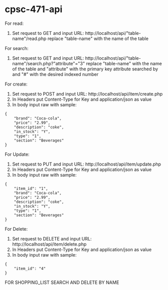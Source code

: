 # cpsc-471-api

For read:
1. Set request to GET and input URL: http://localhost/api/"table-name"/read.php replace "table-name" with the name of the table

For search:
1. Set request to GET and input URL: http://localhost/api/"table-name"/search.php?"attribute"="3" replace "table-name" with the name of the table and "attribute" with
the primary key attribute searched by and "#" with the desired indexed number

For create:
1. Set request to POST and input URL: http://localhost/api/item/create.php
2. In Headers put Content-Type for Key and application/json as value
3. In body input raw with sample: 
```
{
    "brand": "Coca-cola",
    "price": "2.99",
    "description": "coke",
    "in_stock": "Y",
    "type": "1",
    "section": "Beverages"
}
```


For Update:
1. Set request to PUT and input URL: http://localhost/api/item/update.php
2. In Headers put Content-Type for Key and application/json as value
2. In body input raw with sample:
```
{
    "item_id": "1",
    "brand": "Coca-cola",
    "price": "2.99",
    "description": "coke",
    "in_stock": "Y",
    "type": "1",
    "section": "Beverages"
}
```


For Delete:
1. Set request to DELETE and input URL: http://localhost/api/item/delete.php
2. In Headers put Content-Type for Key and application/json as value
2. In body input raw with sample:
```
{
    "item_id": "4"
}
```




FOR SHOPPING_LIST
SEARCH AND DELETE BY NAME
